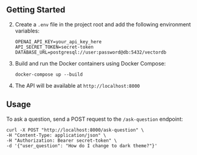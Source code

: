 
## Getting Started


2. Create a `.env` file in the project root and add the following environment variables:
   ```
   OPENAI_API_KEY=your_api_key_here
   API_SECRET_TOKEN=secret-token
   DATABASE_URL=postgresql://user:password@db:5432/vectordb
   ```

3. Build and run the Docker containers using Docker Compose:
   ```
   docker-compose up --build
   ```

4. The API will be available at `http://localhost:8000`

## Usage

To ask a question, send a POST request to the `/ask-question` endpoint:

```
curl -X POST "http://localhost:8000/ask-question" \
-H "Content-Type: application/json" \
-H "Authorization: Bearer secret-token" \
-d '{"user_question": "How do I change to dark theme?"}'
```

